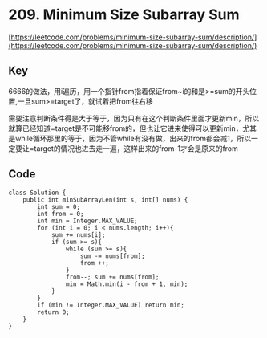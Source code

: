 # 209. Minimum Size Subarray Sum
[https://leetcode.com/problems/minimum-size-subarray-sum/description/](https://leetcode.com/problems/minimum-size-subarray-sum/description/)

## Key
6666的做法，用i遍历，用一个指针from指着保证from~i的和是>=sum的开头位置,一旦sum>=target了，就试着把from往右移

需要注意判断条件得是大于等于，因为只有在这个判断条件里面才更新min，所以就算已经知道=target是不可能移from的，但也让它进来使得可以更新min，尤其是while循环那里的等于，因为不管while有没有做，出来的from都会减1，所以一定要让=target的情况也进去走一遍，这样出来的from-1才会是原来的from

## Code
```
class Solution {
    public int minSubArrayLen(int s, int[] nums) {
        int sum = 0; 
        int from = 0;
        int min = Integer.MAX_VALUE;
        for (int i = 0; i < nums.length; i++){
            sum += nums[i];
            if (sum >= s){
                while (sum >= s){
                    sum -= nums[from];
                    from ++;
                }
                from--; sum += nums[from];
                min = Math.min(i - from + 1, min);
            }          
        }
        if (min != Integer.MAX_VALUE) return min;
        return 0;
    }
}
```

